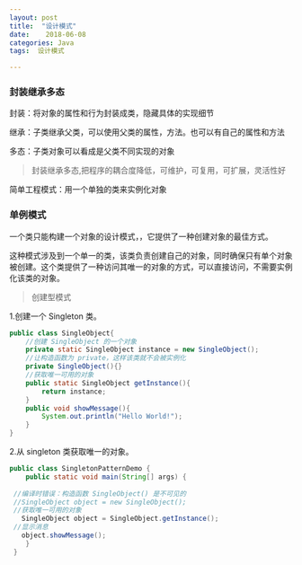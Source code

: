 ```yaml
---
layout: post
title:  "设计模式"
date:    2018-06-08 
categories: Java
tags:  设计模式

---
```






### 封装继承多态

封装：将对象的属性和行为封装成类，隐藏具体的实现细节

继承：子类继承父类，可以使用父类的属性，方法。也可以有自己的属性和方法

多态：子类对象可以看成是父类不同实现的对象

>封装继承多态,把程序的耦合度降低，可维护，可复用，可扩展，灵活性好



简单工程模式：用一个单独的类来实例化对象

### 单例模式

一个类只能构建一个对象的设计模式，，它提供了一种创建对象的最佳方式。

这种模式涉及到一个单一的类，该类负责创建自己的对象，同时确保只有单个对象被创建。这个类提供了一种访问其唯一的对象的方式，可以直接访问，不需要实例化该类的对象。



> 创建型模式



1.创建一个 Singleton 类。

```java
public class SingleObject{
    //创建 SingleObject 的一个对象
    private static SingleObject instance = new SingleObject();    
    //让构造函数为 private，这样该类就不会被实例化    
    private SingleObject(){}      
    //获取唯一可用的对象    
    public static SingleObject getInstance(){       
        return instance;    
    }      
    public void showMessage(){      
        System.out.println("Hello World!");  
    } 
}
```



2.从 singleton 类获取唯一的对象。

```java
public class SingletonPatternDemo {    
    public static void main(String[] args) {    
    
 //编译时错误：构造函数 SingleObject() 是不可见的   
 //SingleObject object = new SingleObject();       
 //获取唯一可用的对象       
   SingleObject object = SingleObject.getInstance();      
 //显示消息      
   object.showMessage();    
    } 
 }
```

